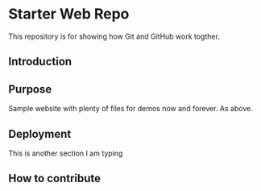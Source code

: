 # Starter Web Repo

This repository is for showing how Git and GitHub work togther.

## Introduction

## Purpose

Sample website with plenty of files for demos now and forever. As above.

## Deployment

This is another section I am typing

## How to contribute
